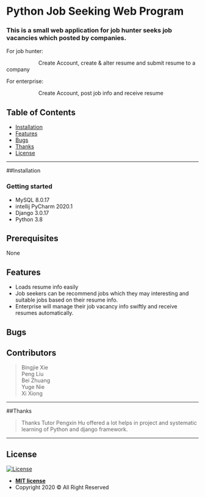 # Python Job Seeking Web Program 

### This is a small web application for job hunter seeks job vacancies which posted by companies.
For job hunter:<p>&emsp;&emsp;&emsp;&emsp;&emsp;&emsp;Create Account, create & alter resume and submit resume to a company</p>
For enterprise:<p>&emsp;&emsp;&emsp;&emsp;&emsp;&emsp;Create Account, post job info and receive resume</p>

## Table of Contents

- [Installation](#Installation)
- [Features](#features)
- [Bugs](#Bugs)
- [Thanks](#Thanks)
- [License](#license)
---
##Installation
### Getting started

* MySQL 8.0.17
* intellij PyCharm 2020.1
* Django 3.0.17
* Python 3.8


Prerequisites
---
None

## Features
*  Loads resume info easily
* Job seekers can be recommend jobs which they may interesting and suitable jobs based on their resume info.
* Enterprise will manage their job vacancy info swiftly and receive resumes automatically.
## Bugs

## Contributors
>Bingjie Xie<br>
>Peng Liu<br>
>Bei Zhuang<br>
>Yuge Nie<br>
>Xi Xiong
---
##Thanks
>Thanks Tutor Pengxin Hu offered a lot helps in project and systematic learning of Python and django framework.
---
## License

[![License](http://img.shields.io/:license-mit-blue.svg?style=flat-square)](http://badges.mit-license.org)

- **[MIT license](http://opensource.org/licenses/mit-license.php)**
- Copyright 2020 © All Right Reserved
 